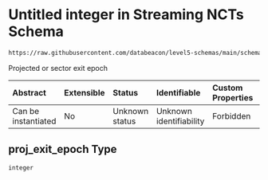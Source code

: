 # Untitled integer in Streaming NCTs Schema

```txt
https://raw.githubusercontent.com/databeacon/level5-schemas/main/schemas/streaming/ncts.schema.json#/properties/proj_exit_epoch
```

Projected or sector exit epoch

| Abstract            | Extensible | Status         | Identifiable            | Custom Properties | Additional Properties | Access Restrictions | Defined In                                                                        |
| :------------------ | :--------- | :------------- | :---------------------- | :---------------- | :-------------------- | :------------------ | :-------------------------------------------------------------------------------- |
| Can be instantiated | No         | Unknown status | Unknown identifiability | Forbidden         | Allowed               | none                | [ncts.schema.json\*](../../out/streaming/ncts.schema.json "open original schema") |

## proj\_exit\_epoch Type

`integer`
